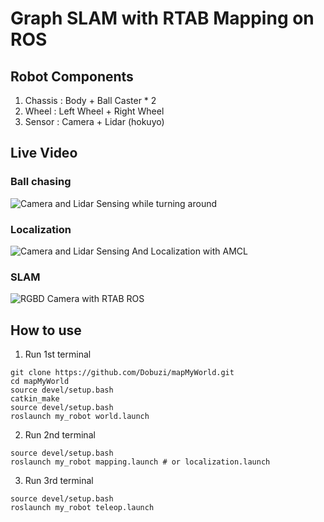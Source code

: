 # Graph SLAM with RTAB Mapping on ROS

## Robot Components

1. Chassis : Body + Ball Caster * 2
2. Wheel : Left Wheel + Right Wheel
3. Sensor : Camera + Lidar (hokuyo)

## Live Video

### Ball chasing
![Camera and Lidar Sensing while turning around](ballChaser.gif)

### Localization
![Camera and Lidar Sensing And Localization with AMCL](whereAmI.gif)

### SLAM
![RGBD Camera with RTAB ROS](mapMyWorld.gif)

## How to use

1. Run 1st terminal
```
git clone https://github.com/Dobuzi/mapMyWorld.git
cd mapMyWorld
source devel/setup.bash
catkin_make
source devel/setup.bash
roslaunch my_robot world.launch
```
2. Run 2nd terminal
```
source devel/setup.bash
roslaunch my_robot mapping.launch # or localization.launch
```

3. Run 3rd terminal
```
source devel/setup.bash
roslaunch my_robot teleop.launch
```
